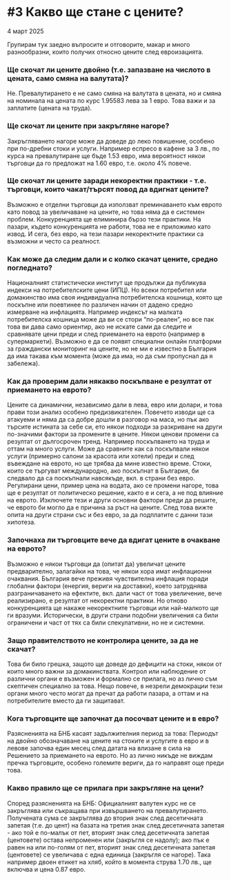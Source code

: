 # #3 Какво ще стане с цените?

4 март 2025

Групирам тук заедно въпросите и отговорите, макар и много разнообразни, които получих относно цените след евроизацията.

### Ще скочат ли цените двойно (т.е. запазване на числото в цената, само смяна на валутата)?

Не. Превалутирането е не само смяна на валутата в цената, но и смяна на номинала на цената по курс 1.95583 лева за 1 евро. Това важи и за заплатите (цената на труда).

### Ще скочат ли цените при закръгляне нагоре?

Закръгляването нагоре може да доведе до леко повишение, особено при по-дребни стоки и услуги. Например еспресо в кафене за 3 лв., по курса на превалутиране ще бъде 1.53 евро, има вероятност някои търговци да го предложат на 1.60 евро, т.е. около 4% повече.

### Ще скочат ли цените заради некоректни практики - т.е. търговци, които чакат/търсят повод да вдигнат цените?

Възможно е отделни търговци да използват преминаването към еврото като повод за увеличаване на цените, но това няма да е системен проблем. Конкуренцията ще елиминира бързо тези практики. На пазари, където конкуренцията не работи, това не е приложимо като извод. И сега, без евро, на тези пазари некоректните практики са възможни и често са реалност.

### Как може да следим дали и с колко скачат цените, средно погледнато?

Националният статистически институт ще продължи да публикува индекси на потребителските цени (ИПЦ). Но всеки потребител или домакинство има своя индивидуална потребителска кошница, която ще поскъпне или поевтинее по различен начин от дадено средно измерване на инфлацията. Например индексът на малката потребителска кошница може да ви се стори “по-реален”, но все пак това ви дава само ориентир, ако не искате сами да следите и сравнявате цени преди и след приемането на еврото (например в супермаркети). Възможно е да се появят специални онлайн платформи за граждански мониторинг на цените, но не ми е известно в България да има такава към момента (може да има, но да съм пропуснал да я забележа).

### Как да проверим дали някакво поскъпване е резултат от приемането на еврото?

Цените са динамични, независимо дали в лева, евро или долари, и това прави този анализ особено предизвикателен. Повечето изводи ще са атакуеми и няма да са добре дошли в разговор на маса, но пък ако търсите истината за себе си, ето някои подходи за разкриване на други по-значими фактори за промените в цените. Някои ценови промени са резултат от дългосрочен тренд. Например поскъпването на труда и оттам на много услуги. Може да сравните как са поскъпвали някои услуги (примерно салони за красота или хотели) преди и след въвеждане на еврото, но ще трябва да мине известно време. Стоки, които се търгуват международно, ако поскъпнат в България, би следвало да са поскъпнали навсякъде, вкл. в страни без евро. Регулирани цени, пример цена на водата, ако се промени нагоре, това ще е резултат от политическо решение, както е и сега, а не под влияние на еврото. Изключете тези и други основни фактори преди да решите, че еврото би могло да е причина за ръст на цените. След това вижте опита на други страни със и без евро, за да подплатите с данни тази хипотеза.

### Започнаха ли търговците вече да вдигат цените в очакване на еврото?

Възможно е някои търговци да (опитат да) увеличат цените предварително, залагайки на това, че някои хора имат инфлационни очаквания. България вече преживя чувствителна инфлация поради глобални фактори (енергия, вериги на доставки), което затруднява разграничаването на ефектите, вкл. дали част от това увеличение, вече реализирано, е резултат от некоректни практики. Но отново конкуренцията ще накаже некоректните търговци или най-малкото ще ги вразуми. Исторически, в други страни подобни увеличения са били ограничени и част от тях са били спекулативни, но не и системни.

### Защо правителството не контролира цените, за да не скачат?

Това би било грешка, защото ще доведе до дефицити на стоки, някои от които много важни за домакинствата. Контрол или наблюдение от различни органи е възможен и формално се прилага, но аз лично съм скептичен специално за това. Нещо повече, в незрели демокрации тези органи много често могат да пречат да работи пазара, а оттам и на потребителите вместо да ги защитават.

### Кога търговците ще започнат да посочват цените и в евро?

Разясненията на БНБ касаят задължителния период за това: Периодът на двойно обозначаване на цените на стоките и услугите в евро и в левове започва един месец след датата на влизане в сила на Решението за приемането на еврото. Но аз лично никъде не виждам пречка търговците, особено големите вериги, да го направят още преди това.

### Какво правило ще се прилага при закръгляне на цени?

Според разясненията на БНБ: Официалният валутен курс не се закръглява или съкращава при извършването на превалутирането. Получената сума се закръглява до втория знак след десетичната запетая (т.е. до цент) на базата на третия знак след десетичната запетая - ако той е по-малък от пет, вторият знак след десетичната запетая (центовете) остава непроменен или (закръгля се надолу); ако пък е равен на или по-голям от пет, вторият знак след десетичната запетая (центовете) се увеличава с една единица (закръгля се нагоре). Така например двоен етикет на хляб, който в момента струва 1.70 лв., ще включва и цена 0.87 евро.
